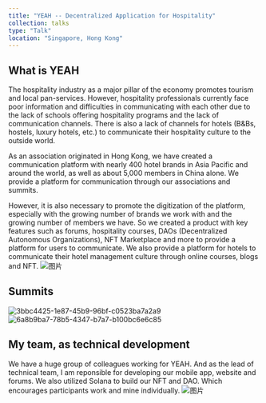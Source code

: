 ```yaml
---
title: "YEAH -- Decentralized Application for Hospitality"
collection: talks
type: "Talk"
location: "Singapore, Hong Kong"
---
```


## What is YEAH
The hospitality industry  as a major pillar of the economy promotes tourism and local pan-services. However, hospitality professionals currently face poor information and difficulties in communicating with each other due to the lack of schools offering hospitality programs and the lack of communication channels. There is also a lack of channels for hotels (B&Bs, hostels, luxury hotels, etc.) to communicate their hospitality culture to the outside world.

As an association originated in Hong Kong, we have created a communication platform with nearly 400 hotel brands in Asia Pacific and around the world, as well as about 5,000 members in China alone. We provide a platform for communication through our associations and summits.

However, it is also necessary to promote the digitization of the platform, especially with the growing number of brands we work with and the growing number of members we have. So we created a product with key features such as forums, hospitality courses, DAOs (Decentralized Autonomous Organizations), NFT Marketplace and more to provide a platform for users to communicate. We also provide a platform for hotels to communicate their hotel management culture through online courses, blogs and NFT.
![图片](https://github.com/user-attachments/assets/348d0141-e5e8-4945-943c-712079c1d8a8)

## Summits
![3bbc4425-1e87-45b9-96bf-c0523ba7a2a9](https://github.com/user-attachments/assets/f563f88e-9a66-4b9f-ad02-205217626352)
![6a8b9ba7-78b5-4347-b7a7-b100bc6e6c85](https://github.com/user-attachments/assets/3d5dd51e-5d01-4783-9cda-414bac922315)

## My team, as technical development
We have a huge group of colleagues working for YEAH. And as the lead of technical team, I am reponsible for developing our mobile app, website and forums. We also utilized Solana to build our NFT and DAO. Which encourages participants work and mine individually.
![图片](https://github.com/user-attachments/assets/ea4a550c-5152-4059-8738-532d3da66054)
